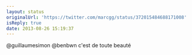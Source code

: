 ```yaml
---
layout: status
originalUrl: 'https://twitter.com/marcgg/status/372015484688171008'
isReply: true
date: 2013-08-26 15:19:37
---
```


@guillaumesimon @benbwn c'est de toute beauté
